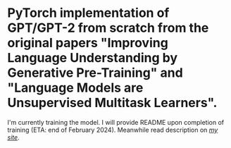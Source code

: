 # PyTorch implementation of GPT/GPT-2 from scratch from the original papers "Improving Language Understanding by Generative Pre-Training" and "Language Models are Unsupervised Multitask Learners".

I'm currently training the model. I will provide README upon completion of training (ETA: end of February 2024). Meanwhile read description on [*my site*](https://alexgrishin.ai/).
<br /><br />
